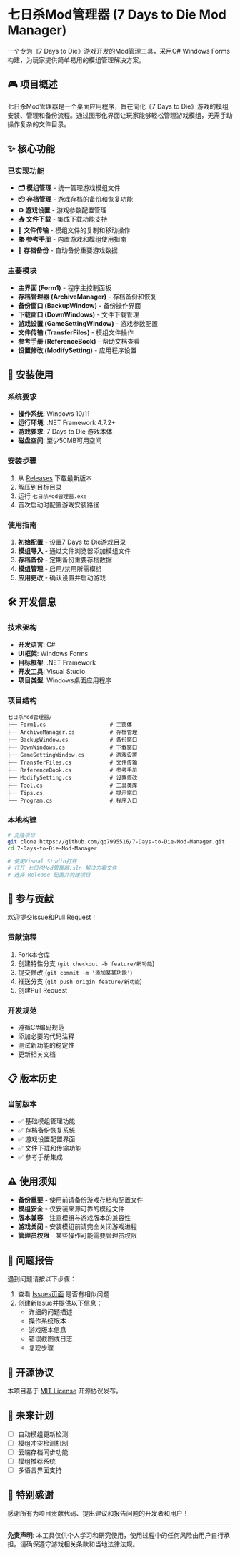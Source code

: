 # 七日杀Mod管理器 (7 Days to Die Mod Manager)

一个专为《7 Days to Die》游戏开发的Mod管理工具，采用C# Windows Forms构建，为玩家提供简单易用的模组管理解决方案。

## 🎮 项目概述

七日杀Mod管理器是一个桌面应用程序，旨在简化《7 Days to Die》游戏的模组安装、管理和备份流程。通过图形化界面让玩家能够轻松管理游戏模组，无需手动操作复杂的文件目录。

## ✨ 核心功能

### 已实现功能
- **🗂️ 模组管理** - 统一管理游戏模组文件
- **📦 存档管理** - 游戏存档的备份和恢复功能  
- **⚙️ 游戏设置** - 游戏参数配置管理
- **📥 文件下载** - 集成下载功能支持
- **🔄 文件传输** - 模组文件的复制和移动操作
- **📚 参考手册** - 内置游戏和模组使用指南
- **💾 存档备份** - 自动备份重要游戏数据

### 主要模块
- **主界面 (Form1)** - 程序主控制面板
- **存档管理器 (ArchiveManager)** - 存档备份和恢复
- **备份窗口 (BackupWindow)** - 备份操作界面
- **下载窗口 (DownWindows)** - 文件下载管理
- **游戏设置 (GameSettingWindow)** - 游戏参数配置
- **文件传输 (TransferFiles)** - 模组文件操作
- **参考手册 (ReferenceBook)** - 帮助文档查看
- **设置修改 (ModifySetting)** - 应用程序设置

## 🚀 安装使用

### 系统要求
- **操作系统**: Windows 10/11
- **运行环境**: .NET Framework 4.7.2+
- **游戏要求**: 7 Days to Die 游戏本体
- **磁盘空间**: 至少50MB可用空间

### 安装步骤
1. 从 [Releases](https://github.com/qq7995516/7-Days-to-Die-Mod-Manager/releases) 下载最新版本
2. 解压到目标目录
3. 运行 `七日杀Mod管理器.exe`
4. 首次启动时配置游戏安装路径

### 使用指南
1. **初始配置** - 设置7 Days to Die游戏目录
2. **模组导入** - 通过文件浏览器添加模组文件
3. **存档备份** - 定期备份重要存档数据
4. **模组管理** - 启用/禁用所需模组
5. **应用更改** - 确认设置并启动游戏

## 🛠️ 开发信息

### 技术架构
- **开发语言**: C#
- **UI框架**: Windows Forms
- **目标框架**: .NET Framework
- **开发工具**: Visual Studio
- **项目类型**: Windows桌面应用程序

### 项目结构
```
七日杀Mod管理器/
├── Form1.cs                    # 主窗体
├── ArchiveManager.cs           # 存档管理
├── BackupWindow.cs             # 备份窗口
├── DownWindows.cs              # 下载窗口
├── GameSettingWindow.cs        # 游戏设置
├── TransferFiles.cs            # 文件传输
├── ReferenceBook.cs            # 参考手册
├── ModifySetting.cs            # 设置修改
├── Tool.cs                     # 工具类库
├── Tips.cs                     # 提示窗口
└── Program.cs                  # 程序入口
```

### 本地构建
```bash
# 克隆项目
git clone https://github.com/qq7995516/7-Days-to-Die-Mod-Manager.git
cd 7-Days-to-Die-Mod-Manager

# 使用Visual Studio打开
# 打开 七日杀Mod管理器.sln 解决方案文件
# 选择 Release 配置并构建项目
```

## 🤝 参与贡献

欢迎提交Issue和Pull Request！

### 贡献流程
1. Fork本仓库
2. 创建特性分支 (`git checkout -b feature/新功能`)
3. 提交修改 (`git commit -m '添加某某功能'`)
4. 推送分支 (`git push origin feature/新功能`)
5. 创建Pull Request

### 开发规范
- 遵循C#编码规范
- 添加必要的代码注释
- 测试新功能的稳定性
- 更新相关文档

## 📋 版本历史

### 当前版本
- ✅ 基础模组管理功能
- ✅ 存档备份恢复系统
- ✅ 游戏设置配置界面
- ✅ 文件下载和传输功能
- ✅ 参考手册集成

## ⚠️ 使用须知

- **备份重要** - 使用前请备份游戏存档和配置文件
- **模组安全** - 仅安装来源可靠的模组文件
- **版本兼容** - 注意模组与游戏版本的兼容性
- **游戏关闭** - 安装模组前请完全关闭游戏进程
- **管理员权限** - 某些操作可能需要管理员权限

## 🐛 问题报告

遇到问题请按以下步骤：

1. 查看 [Issues页面](https://github.com/qq7995516/7-Days-to-Die-Mod-Manager/issues) 是否有相似问题
2. 创建新Issue并提供以下信息：
   - 详细的问题描述
   - 操作系统版本
   - 游戏版本信息
   - 错误截图或日志
   - 复现步骤

## 📄 开源协议

本项目基于 [MIT License](LICENSE.txt) 开源协议发布。

## 🎯 未来计划

- [ ] 自动模组更新检测
- [ ] 模组冲突检测机制
- [ ] 云端存档同步功能
- [ ] 模组推荐系统
- [ ] 多语言界面支持

## 💖 特别感谢

感谢所有为项目贡献代码、提出建议和报告问题的开发者和用户！

---

**免责声明**: 本工具仅供个人学习和研究使用，使用过程中的任何风险由用户自行承担。请确保遵守游戏相关条款和当地法律法规。

